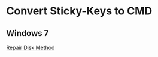 # Convert Sticky-Keys to CMD

## Windows 7
[Repair Disk Method](https://www.howtogeek.com/96630/how-to-reset-your-forgotten-windows-password-the-easy-way/)
